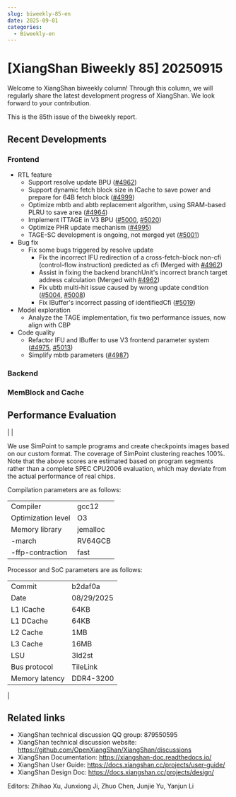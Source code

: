 ```yaml
---
slug: biweekly-85-en
date: 2025-09-01
categories:
  - Biweekly-en
---
```


# [XiangShan Biweekly 85] 20250915

Welcome to XiangShan biweekly column! Through this column, we will regularly share the latest development progress of XiangShan. We look forward to your contribution.

This is the 85th issue of the biweekly report.

<!-- In this issue, we are very pleased to share some news. Lanxin Computing has successfully launched Linux on an 8-core SoC built on the recently delivered Kunminghu V2 IP core, completing 8-core consistency verification. In the next phase, we will continue to work closely with Lanxin Computing to carry out 32-core consistency verification and performance optimization.

Over the past two weeks, the frontend team has continued V3 development, with the first phase of refactoring nearing completion. The backend and memory/cache teams have steadily advanced V3 exploration and code refactoring, while also fixing a series of V2 bugs.

From this issue onwards, we will periodically include timing, area, and power consumption data for the XiangShan processor for your reference. -->

<!-- more -->

## Recent Developments

### Frontend

- RTL feature
  - Support resolve update BPU ([#4962](https://github.com/OpenXiangShan/XiangShan/pull/4962))
  - Support dynamic fetch block size in ICache to save power and prepare for 64B fetch block ([#4999](https://github.com/OpenXiangShan/XiangShan/pull/4999))
  - Optimize mbtb and abtb replacement algorithm, using SRAM-based PLRU to save area ([#4964](https://github.com/OpenXiangShan/XiangShan/pull/4964))
  - Implement ITTAGE in V3 BPU ([#5000](https://github.com/OpenXiangShan/XiangShan/pull/5000), [#5020](https://github.com/OpenXiangShan/XiangShan/pull/5020))
  - Optimize PHR update mechanism ([#4995](https://github.com/OpenXiangShan/XiangShan/pull/4995))
  - TAGE-SC development is ongoing, not merged yet ([#5001](https://github.com/OpenXiangShan/XiangShan/pull/5001))
- Bug fix
  - Fix some bugs triggered by resolve update
    - Fix the incorrect IFU redirection of a cross-fetch-block non-cfi (control-flow instruction) predicted as cfi (Merged with [#4962](https://github.com/OpenXiangShan/XiangShan/pull/4962))
    - Assist in fixing the backend branchUnit's incorrect branch target address calculation (Merged with [#4962](https://github.com/OpenXiangShan/XiangShan/pull/4962))
    - Fix ubtb multi-hit issue caused by wrong update condition ([#5004](https://github.com/OpenXiangShan/XiangShan/pull/5004), [#5008](https://github.com/OpenXiangShan/XiangShan/pull/5008))
    - Fix IBuffer's incorrect passing of identifiedCfi ([#5019](https://github.com/OpenXiangShan/XiangShan/pull/5019))
- Model exploration
  - Analyze the TAGE implementation, fix two performance issues, now align with CBP
- Code quality
  - Refactor IFU and IBuffer to use V3 frontend parameter system ([#4975](https://github.com/OpenXiangShan/XiangShan/pull/4975), [#5013](https://github.com/OpenXiangShan/XiangShan/pull/5013))
  - Simplify mbtb parameters ([#4987](https://github.com/OpenXiangShan/XiangShan/pull/4987))

### Backend

<!-- - RTL feature
  - Fix the source of standard uop's number of write back registers（[#4944](https://github.com/OpenXiangShan/XiangShan/pull/4944)）
- Bug fix
  - (V2) Add software check exception caused by Zicfilp to exception priority（[#4923](https://github.com/OpenXiangShan/XiangShan/pull/4923)）
  - (V2) Fix DPC register related issues（[#4979](https://github.com/OpenXiangShan/XiangShan/pull/4979)） -->

### MemBlock and Cache

<!-- - RTL feature
  - Move L2 directory updates from MainPipe stage 3 to stage 4
  - The refactoring of MMU, LoadUnit, StoreQueue, L2, etc. is ongoing
- Bug fix
  - (V2) Adjust the `fullva` port width of the TLB request to pass the full virtual address for its check ([#4954](https://github.com/OpenXiangShan/XiangShan/pull/4954))
  - (V2) Fix the mismatch of reference and DUT when execute segment fault only first instruction, which should be written back to the `vl` CSR ([#4956](https://github.com/OpenXiangShan/XiangShan/pull/4956))
  - (V2) Fix X-state propagation in PTW caused by using uninitialized `stage1Hit` signal in Mux ([#4916](https://github.com/OpenXiangShan/XiangShan/pull/4916)) -->

## Performance Evaluation

| <!--           | SPECint 2006 est. | @ 3GHz        | SPECfp 2006 est. | @ 3GHz |
| :------------- | :---------------: | :------------ | :--------------: |
| 400.perlbench  |       35.90       | 410.bwaves    |      67.22       |
| 401.bzip2      |       25.50       | 416.gamess    |      41.01       |
| 403.gcc        |       47.89       | 433.milc      |      45.10       |
| 429.mcf        |       60.18       | 434.zeusmp    |      51.83       |
| 445.gobmk      |       30.48       | 435.gromacs   |      33.67       |
| 456.hmmer      |       41.61       | 436.cactusADM |      46.20       |
| 458.sjeng      |       30.62       | 437.leslie3d  |      47.80       |
| 462.libquantum |      122.58       | 444.namd      |      28.87       |
| 464.h264ref    |       56.59       | 447.dealII    |      73.63       |
| 471.omnetpp    |       41.50       | 450.soplex    |      52.48       |
| 473.astar      |       29.30       | 453.povray    |      53.49       |
| 483.xalancbmk  |       72.79       | 454.Calculix  |      16.38       |
| GEOMEAN        |       44.66       | 459.GemsFDTD  |      39.71       |
|                |                   | 465.tonto     |      36.72       |
|                |                   | 470.lbm       |      91.98       |
|                |                   | 481.wrf       |      40.78       |
|                |                   | 482.sphinx3   |      49.13       |
|                |                   | GEOMEAN       |      44.97       | -->    |

We use SimPoint to sample programs and create checkpoints images based on our custom format. The coverage of SimPoint clustering reaches 100%. Note that the above scores are estimated based on program segments rather than a complete SPEC CPU2006 evaluation, which may deviate from the actual performance of real chips.

Compilation parameters are as follows:

|                    |          |
| ------------------ | -------- |
| Compiler           | gcc12    |
| Optimization level | O3       |
| Memory library     | jemalloc |
| -march             | RV64GCB  |
| -ffp-contraction   | fast     |

Processor and SoC parameters are as follows:

|                |            |
| -------------- | ---------- |
| Commit         | b2daf0a    |
| Date           | 08/29/2025 |
| L1 ICache      | 64KB       |
| L1 DCache      | 64KB       |
| L2 Cache       | 1MB        |
| L3 Cache       | 16MB       |
| LSU            | 3ld2st     |
| Bus protocol   | TileLink   |
| Memory latency | DDR4-3200  |

<!-- ## Power and Area

|                      | Frequency (GHz) | Cell Area (mm2) | FP Area (mm2) | Power (W) |
| -------------------- | --------------- | --------------- | ------------- | --------- |
| Frontend             | 2.8             | 0.18            | 0.28          | 0.39      |
| Backend              | 2.8             | 0.37            | 0.57          | 0.68      |
| Memblock             | 2.8             | 0.30            | 0.46          | 0.47      |
| L2 (512KB)           | 2.8             | 0.39            | 0.55          | 0.11      |
| XiangShan (Hierachy) | 2.8             | 1.24            | 1.86          | 1.65      |
| XiangShan (Flatten)  | 2.7             | 1.23            | 1.73          | 1.63      | --> |

## Related links

- XiangShan technical discussion QQ group: 879550595
- XiangShan technical discussion website: <https://github.com/OpenXiangShan/XiangShan/discussions>
- XiangShan Documentation: <https://xiangshan-doc.readthedocs.io/>
- XiangShan User Guide: <https://docs.xiangshan.cc/projects/user-guide/>
- XiangShan Design Doc: <https://docs.xiangshan.cc/projects/design/>

Editors: Zhihao Xu, Junxiong Ji, Zhuo Chen, Junjie Yu, Yanjun Li
